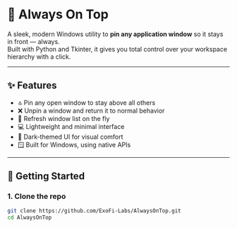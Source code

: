 # 📌 Always On Top

A sleek, modern Windows utility to **pin any application window** so it stays in front — always.  
Built with Python and Tkinter, it gives you total control over your workspace hierarchy with a click.

---

## ✨ Features

- 🔝 Pin any open window to stay above all others
- ❌ Unpin a window and return it to normal behavior
- 🔄 Refresh window list on the fly
- 💻 Lightweight and minimal interface
- 🎨 Dark-themed UI for visual comfort
- 🪟 Built for Windows, using native APIs

---

## 🚀 Getting Started

### 1. Clone the repo

```bash
git clone https://github.com/ExoFi-Labs/AlwaysOnTop.git
cd AlwaysOnTop
